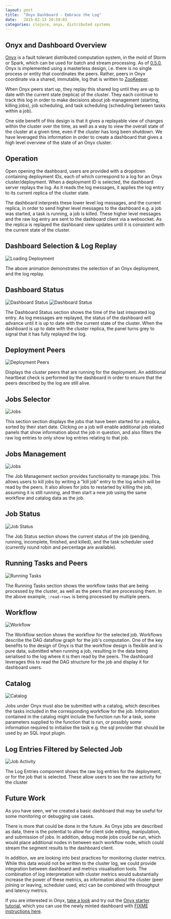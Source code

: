 ```yaml
---
layout: post
title:  "Onyx Dashboard - Embrace the Log"
date:   2015-02-13 20:59:03
categories: clojure, onyx, distributed systems
---
```


## Onyx and Dashboard Overview

[Onyx](https://github.com/MichaelDrogalis/onyx) is a fault tolerant distributed
computation system, in the mold of Storm or Spark, which can be used for batch
and stream processing. As of
[0.5.0](http://michaeldrogalis.github.io/jekyll/update/2015/01/20/Onyx-0.5.0:-The-Cluster-as-a-Value.html),
Onyx is implemented using a masterless design, i.e. there is no single process
or entity that coordinates the peers. Rather, peers in Onyx coordinate via a
shared, immutable, log that is written to
[ZooKeeper](http://zookeeper.apache.org/).

When Onyx peers start up, they replay this shared log until they are up to date
with the current state (replica) of the cluster. They each continue to track
this log in order to make decisions about job management (starting, killing
jobs), job scheduling, and task scheduling (scheduling between tasks within a
job).

One side benefit of this design is that it gives a replayable view of changes
within the cluster over the time, as well as a way to view the overall state of
the cluster at a given time, even if the cluster has long been shutdown. We
have leveraged this information in order to create a dashboard that gives a
high level overview of the state of an Onyx cluster.

## Operation

Open opening the dashboard, users are provided with a dropdown containing
deployment IDs, each of which correspond to a log for an Onyx
cluster/deployment. When a deployment ID is selected, the dashboard server
replays the log. As it reads the log messages, it applies the log entry to its
current replica of the cluster state.

The dashboard interprets these lower level log messages, and the current
replica, in order to send higher level messages to the dashboard e.g. a job was
started, a task is running, a job is killed. These higher level messages and
the raw log entry are sent to the dashboard client via a websocket. As the
replica is replayed the dashboard view updates until it is consistent with the
current state of the cluster.

## Dashboard Selection & Log Replay

![Loading Deployment](https://raw.githubusercontent.com/lbradstreet/lbradstreet.github.io/dashboard-post/images/dashboard/streaming_log.gif)

The above animation demonstrates the selection of an Onyx deployment, and the log replay.

## Dashboard Status

![Dashboard Status](https://raw.githubusercontent.com/lbradstreet/lbradstreet.github.io/dashboard-post/images/dashboard/dashboard_status.png)
![Dashboard Status](https://raw.githubusercontent.com/lbradstreet/lbradstreet.github.io/dashboard-post/images/dashboard/loading_deployment.png)

The Dashboard Status section shows the time of the last intepreted log entry.
As log messages are replayed, the status of the dashboard will advance until it
is up to date with the current state of the cluster. When the dashboard is up
to date with the cluster replica, the panel turns grey to signal that it has
fully replayed the log.

## Deployment Peers

![Deployment Peers](https://raw.githubusercontent.com/lbradstreet/lbradstreet.github.io/dashboard-post/images/dashboard/deployment_peers.png)

Displays the cluster peers that are running for the deployment. An additional
heartbeat check is performed by the dashboard in order to ensure that the peers
described by the log are still alive.

## Jobs Selector

![Jobs](https://raw.githubusercontent.com/lbradstreet/lbradstreet.github.io/dashboard-post/images/dashboard/jobs.png)

This section section displays the jobs that have been started for a replica,
sorted by their start date. Clicking on a job will enable additional job
related panels that show information about the job in question, and also
filters the raw log entries to only show log entries relating to that job.

## Jobs Management

![Jobs](https://raw.githubusercontent.com/lbradstreet/lbradstreet.github.io/dashboard-post/images/dashboard/job_management.png)

The Job Management section provides functionality to manage jobs. This allows
users to kill jobs by writing a "kill job" entry to the log which will be read
by the peers. It also allows for jobs to restarted by killing the job, assuming
it is still running, and then start a new job using the same workflow and
catalog data as the job.

## Job Status

![Job Status](https://raw.githubusercontent.com/lbradstreet/lbradstreet.github.io/dashboard-post/images/dashboard/job_status.png)

The Job Status section shows the current status of the job (pending, running,
incomplete, finished, and killed), and the task scheduler used (currently round
robin and percentage are available).

## Running Tasks and Peers

![Running Tasks](https://raw.githubusercontent.com/lbradstreet/lbradstreet.github.io/dashboard-post/images/dashboard/running_tasks.png)

The Running Tasks section shows the workflow tasks that are being processed by
the cluster, as well as the peers that are processing them. In the above
example, `:read-rows` is being processed by multiple peers.


## Workflow

![Workflow](https://raw.githubusercontent.com/lbradstreet/lbradstreet.github.io/dashboard-post/images/dashboard/workflow.png)

The Workflow section shows the workflow for the selected job. Workflows
describe the DAG dataflow graph for the job's computation. One of the key
benefits to the design of Onyx is that the workflow design is flexible and is
pure data, submitted when running a job, resulting in the data being serialised
to the log where it is then read by the peers.  The dashboard leverages this to
read the DAG structure for the job and display it for dashboard users.

## Catalog

![Catalog](https://raw.githubusercontent.com/lbradstreet/lbradstreet.github.io/dashboard-post/images/dashboard/catalog.png)

Jobs under Onyx must also be submitted with a catalog, which describes the
tasks included in the corresponding workflow for the job. Information contained
in the catalog might include the function run for a task, some parameters
supplied to the function that is run, or possibly some information required to
initialise the task e.g. the sql provider that should be used by an SQL input
plugin.  

## Log Entries Filtered by Selected Job

![Job Activity](https://raw.githubusercontent.com/lbradstreet/lbradstreet.github.io/dashboard-post/images/dashboard/job_activity.png)

The Log Entries component shows the raw log entries for the deployment, or for
the job that is selected. These allow users to see the raw activity for the cluster

## Future Work

As you have seen, we've created a basic dashboard that may be useful for
some monitoring or debugging use cases. 

There is more that could be done in the future. As Onyx jobs are described as
data, there is the potential to allow for client side editing, manipulation,
and submission of jobs. In addition, debug mode jobs could be run, which would
place additional nodes in between each workflow node, which could stream the
segment results to the dashboard client. 

In addition, we are looking into best practices for monitoring cluster metrics.
While this data would not be written to the cluster log, we could provide
integration between dashboard and metrics visualisation tools. The combination
of log interpretation with cluster metrics would substantially increase the
power of these metrics, as information about the cluster (peer joining or
leaving, scheduler used, etc) can be combined with throughput and latency
metrics.

If you are interested in Onyx, [take a
look](https://github.com/MichaelDrogalis/onyx) and try out the [Onyx starter
tutorial](https://github.com/MichaelDrogalis/onyx-starter), which you can use
the newly minted dashboard with [FIXME instructions here](FIXME).
